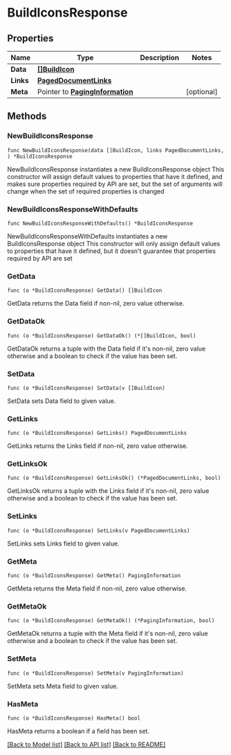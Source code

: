 # BuildIconsResponse

## Properties

Name | Type | Description | Notes
------------ | ------------- | ------------- | -------------
**Data** | [**[]BuildIcon**](BuildIcon.md) |  | 
**Links** | [**PagedDocumentLinks**](PagedDocumentLinks.md) |  | 
**Meta** | Pointer to [**PagingInformation**](PagingInformation.md) |  | [optional] 

## Methods

### NewBuildIconsResponse

`func NewBuildIconsResponse(data []BuildIcon, links PagedDocumentLinks, ) *BuildIconsResponse`

NewBuildIconsResponse instantiates a new BuildIconsResponse object
This constructor will assign default values to properties that have it defined,
and makes sure properties required by API are set, but the set of arguments
will change when the set of required properties is changed

### NewBuildIconsResponseWithDefaults

`func NewBuildIconsResponseWithDefaults() *BuildIconsResponse`

NewBuildIconsResponseWithDefaults instantiates a new BuildIconsResponse object
This constructor will only assign default values to properties that have it defined,
but it doesn't guarantee that properties required by API are set

### GetData

`func (o *BuildIconsResponse) GetData() []BuildIcon`

GetData returns the Data field if non-nil, zero value otherwise.

### GetDataOk

`func (o *BuildIconsResponse) GetDataOk() (*[]BuildIcon, bool)`

GetDataOk returns a tuple with the Data field if it's non-nil, zero value otherwise
and a boolean to check if the value has been set.

### SetData

`func (o *BuildIconsResponse) SetData(v []BuildIcon)`

SetData sets Data field to given value.


### GetLinks

`func (o *BuildIconsResponse) GetLinks() PagedDocumentLinks`

GetLinks returns the Links field if non-nil, zero value otherwise.

### GetLinksOk

`func (o *BuildIconsResponse) GetLinksOk() (*PagedDocumentLinks, bool)`

GetLinksOk returns a tuple with the Links field if it's non-nil, zero value otherwise
and a boolean to check if the value has been set.

### SetLinks

`func (o *BuildIconsResponse) SetLinks(v PagedDocumentLinks)`

SetLinks sets Links field to given value.


### GetMeta

`func (o *BuildIconsResponse) GetMeta() PagingInformation`

GetMeta returns the Meta field if non-nil, zero value otherwise.

### GetMetaOk

`func (o *BuildIconsResponse) GetMetaOk() (*PagingInformation, bool)`

GetMetaOk returns a tuple with the Meta field if it's non-nil, zero value otherwise
and a boolean to check if the value has been set.

### SetMeta

`func (o *BuildIconsResponse) SetMeta(v PagingInformation)`

SetMeta sets Meta field to given value.

### HasMeta

`func (o *BuildIconsResponse) HasMeta() bool`

HasMeta returns a boolean if a field has been set.


[[Back to Model list]](../README.md#documentation-for-models) [[Back to API list]](../README.md#documentation-for-api-endpoints) [[Back to README]](../README.md)


